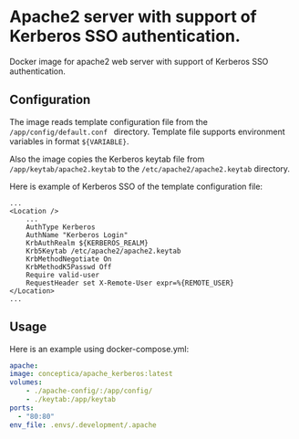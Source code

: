# Apache2 server with support of Kerberos SSO authentication.

Docker image for apache2 web server with support of Kerberos SSO authentication.


## Configuration

The image reads template configuration file from the `/app/config/default.conf ` directory.
Template file supports environment variables in format `${VARIABLE}`.

Also the image copies the Kerberos keytab file from `/app/keytab/apache2.keytab` to the `/etc/apache2/apache2.keytab` directory.


Here is example of Kerberos SSO of the template configuration file:

```
...
<Location />
    ...
    AuthType Kerberos
    AuthName "Kerberos Login"
    KrbAuthRealm ${KERBEROS_REALM}
    Krb5Keytab /etc/apache2/apache2.keytab
    KrbMethodNegotiate On
    KrbMethodK5Passwd Off
    Require valid-user
    RequestHeader set X-Remote-User expr=%{REMOTE_USER}
</Location>
...
```

## Usage

Here is an example using docker-compose.yml:

```yaml
apache:
image: conceptica/apache_kerberos:latest
volumes:
    - ./apache-config/:/app/config/
    - ./keytab:/app/keytab
ports:
  - "80:80"
env_file: .envs/.development/.apache
```


